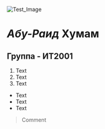 ![Test_Image](https://github.githubassets.com/images/modules/logos_page/GitHub-Mark.png)

# *Абу-Раид* **Хумам**
## Группа - ИТ2001


1. Text
2. Text
3. Text

- Text
- Text
- Text

> Comment
